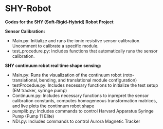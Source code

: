 # SHY-Robot
<html>
<body>
<p><b>Codes for the SHY (Soft-Rigid-Hybrid) Robot Project</b></p>
<p><b>Sensor Calibration:</b>
  <ul>
    <li>Main.py: Initialize and runs the ionic resistive sensor calibration. Uncomment to calibrate a specific module. </li>
    <li>test_procedure.py: Includes functions that automatically runs the sensor calibration.</li>
  </ul>
<p><b>SHY continuum robot real time shape sensing:</b></p>
<ul>
  <li>Main.py: Runs the visualization of the continuum robot (roto-translational, bending, and translational module configuration)</li>
  <li>testProcedue.py: Includes necessary functions to initialize the test setup (EM tracker, syringe pump)</li>
  <li>Continuum.py: Includes necessary functions to inprepret the sensor calibration constants, computes homogeneous transformation matrices, and live plots the continnum robot shape</li>
  <li>pumplib.py: Includes commands to control Harvard Apparatus Syringe Pump (Pump 11 Elite)</li>
  <li>NDI.py: Includes commands to control Aurora Magnetic Tracker</li>
</ul>  
</body>
</html>
